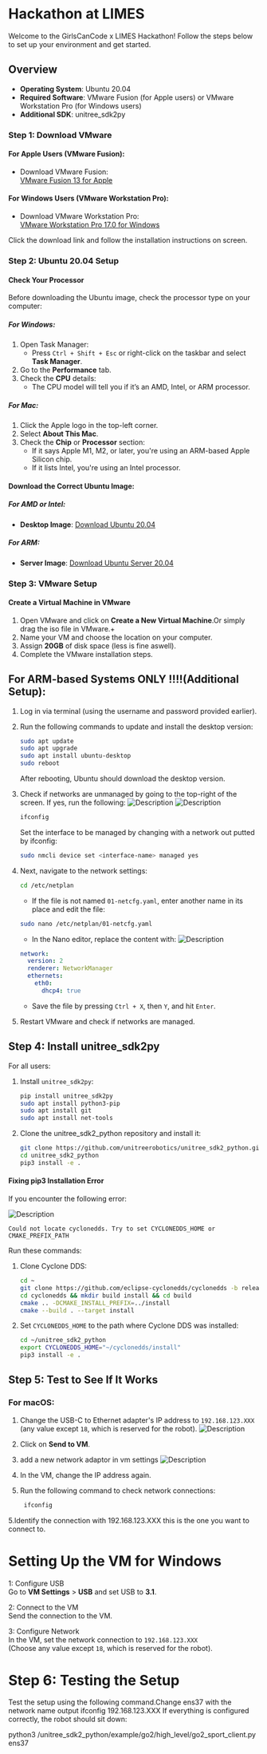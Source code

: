 # Hackathon at LIMES

Welcome to the GirlsCanCode x LIMES Hackathon! Follow the steps below to set up your environment and get started. 

## Overview

- **Operating System**: Ubuntu 20.04
- **Required Software**: VMware Fusion (for Apple users) or VMware Workstation Pro (for Windows users)
- **Additional SDK**: unitree_sdk2py

### Step 1: Download VMware

#### For Apple Users (VMware Fusion):
- Download VMware Fusion:  
  [VMware Fusion 13 for Apple](https://support.broadcom.com/group/ecx/productfiles?subFamily=VMware%20Fusion&displayGroup=VMware%20Fusion%2013&release=13.6.3&os=&servicePk=&language=EN&freeDownloads=true)

#### For Windows Users (VMware Workstation Pro):
- Download VMware Workstation Pro:  
  [VMware Workstation Pro 17.0 for Windows](https://support.broadcom.com/group/ecx/productfiles?subFamily=VMware%20Workstation%20Pro&displayGroup=VMware%20Workstation%20Pro%2017.0%20for%20Windows&release=17.6.3&os=&servicePk=&language=EN&freeDownloads=true)

Click the download link and follow the installation instructions on screen.

### Step 2: Ubuntu 20.04 Setup

#### Check Your Processor

Before downloading the Ubuntu image, check the processor type on your computer:

##### For Windows:
1. Open Task Manager:
   - Press `Ctrl + Shift + Esc` or right-click on the taskbar and select **Task Manager**.
2. Go to the **Performance** tab.
3. Check the **CPU** details:
   - The CPU model will tell you if it’s an AMD, Intel, or ARM processor.

##### For Mac:
1. Click the Apple logo in the top-left corner.
2. Select **About This Mac**.
3. Check the **Chip** or **Processor** section:
   - If it says Apple M1, M2, or later, you're using an ARM-based Apple Silicon chip.
   - If it lists Intel, you're using an Intel processor.

#### Download the Correct Ubuntu Image:

##### For **AMD** or **Intel**:
- **Desktop Image**: [Download Ubuntu 20.04](https://releases.ubuntu.com/focal/)

##### For **ARM**:
- **Server Image**: [Download Ubuntu Server 20.04](https://cdimage.ubuntu.com/releases/20.04.3/release/)

### Step 3: VMware Setup

#### Create a Virtual Machine in VMware

1. Open VMware and click on **Create a New Virtual Machine**.Or simply drag the iso file in VMware.+
4. Name your VM and choose the location on your computer.
5. Assign  **20GB** of disk space (less is fine aswell).
6. Complete the VMware installation steps.

## For ARM-based Systems ONLY !!!!(Additional Setup):

1. Log in via terminal (using the username and password provided earlier).
2. Run the following commands to update and install the desktop version:

    ```bash
    sudo apt update
    sudo apt upgrade
    sudo apt install ubuntu-desktop
    sudo reboot
    ```

    After rebooting, Ubuntu should download the desktop version.

3. Check if networks are unmanaged by going to the top-right of the screen. If yes, run the following:
  ![Description](pics/networks_unamed.png)
  ![Description](pics/unnamed_networks_fix.png)
    ```bash
    ifconfig
    ```

    Set the interface to be managed by changing <interface-name> with a network out putted by ifconfig:

    ```bash
    sudo nmcli device set <interface-name> managed yes
    ```

4. Next, navigate to the network settings:

    ```bash
    cd /etc/netplan
    ```

    - If the file is not named `01-netcfg.yaml`, enter another name in its place and edit the file:

    ```bash
    sudo nano /etc/netplan/01-netcfg.yaml
    ```

    - In the Nano editor, replace the content with:
    ![Description](pics/networks_fix.png)

    ```yaml
    network:
      version: 2
      renderer: NetworkManager
      ethernets:
        eth0:
          dhcp4: true
    ```

    - Save the file by pressing `Ctrl + X`, then `Y`, and hit `Enter`.

5. Restart VMware and check if networks are managed.

## Step 4: Install unitree_sdk2py

For all users:

1. Install `unitree_sdk2py`:

    ```bash
    pip install unitree_sdk2py
    sudo apt install python3-pip
    sudo apt install git
    sudo apt install net-tools
    ```


2. Clone the unitree_sdk2_python repository and install it:

    ```bash
    git clone https://github.com/unitreerobotics/unitree_sdk2_python.git
    cd unitree_sdk2_python
    pip3 install -e .
    ```

#### Fixing pip3 Installation Error

If you encounter the following error:

![Description](pics/possible_erroro.png)


  ```Could not locate cyclonedds. Try to set CYCLONEDDS_HOME or CMAKE_PREFIX_PATH  ```


Run these commands:

1. Clone Cyclone DDS:

    ```bash
    cd ~
    git clone https://github.com/eclipse-cyclonedds/cyclonedds -b releases/0.10.x
    cd cyclonedds && mkdir build install && cd build
    cmake .. -DCMAKE_INSTALL_PREFIX=../install
    cmake --build . --target install
    ```

2. Set `CYCLONEDDS_HOME` to the path where Cyclone DDS was installed:

    ```bash
    cd ~/unitree_sdk2_python
    export CYCLONEDDS_HOME="~/cyclonedds/install"
    pip3 install -e .
    ```

## Step 5: Test to See If It Works

### For macOS:
1. Change the USB-C to Ethernet adapter's IP address to `192.168.123.XXX` (any value except `18`, which is reserved for the robot).
![Description](pics/network_apple.png)
   
3. Click on **Send to VM**.
4. add a new network adaptor in vm settings
![Description](pics/add_network_vm.png)
   
7. In the VM, change the IP address again.
8. Run the following command to check network connections:
   ```bash
    ifconfig
    ```
5.Identify the connection with 192.168.123.XXX this is the one you want to connect to.


# Setting Up the VM for Windows  

1: Configure USB  
Go to **VM Settings** > **USB** and set USB to **3.1**.  

2: Connect to the VM  
Send the connection to the VM.  

3: Configure Network  
In the VM, set the network connection to `192.168.123.XXX`  
(Choose any value except `18`, which is reserved for the robot).  

# Step 6: Testing the Setup  
Test the setup using the following command.Change ens37 with the network name output ifconfig 192.168.123.XXX  If everything is configured correctly, the robot should sit down:  


python3 /unitree_sdk2_python/example/go2/high_level/go2_sport_client.py ens37



